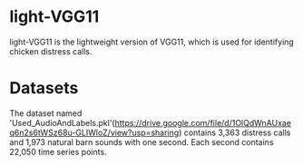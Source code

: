 # light-VGG11
light-VGG11 is the lightweight version of VGG11, which is used for identifying chicken distress calls.

# Datasets
The dataset named 'Used_AudioAndLabels.pkl'(https://drive.google.com/file/d/1OlQdWnAUxaeq6n2s6tWSz68u-GLIWloZ/view?usp=sharing) contains 3,363 distress calls and 1,973 natural barn sounds with one second. Each second contains 22,050 time series points.
